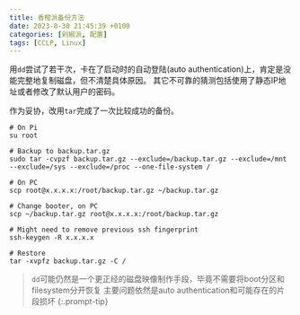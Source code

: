 ```yaml
---
title: 香橙派备份方法
date: 2023-8-30 21:45:39 +0100
categories: [剁椒派, 配置]
tags: [CCLP, Linux]
---
```


用`dd`尝试了若干次，卡在了启动时的自动登陆(auto authentication)上，肯定是没能完整地复制磁盘，但不清楚具体原因。
其它不可靠的猜测包括使用了静态IP地址或者修改了默认用户的密码。

作为妥协，改用`tar`完成了一次比较成功的备份。

```shell
# On Pi
su root

# Backup to backup.tar.gz
sudo tar -cvpzf backup.tar.gz --exclude=/backup.tar.gz --exclude=/mnt --exclude=/sys --exclude=/proc --one-file-system /

# On PC
scp root@x.x.x.x:/root/backup.tar.gz ~/backup.tar.gz
```

```shell
# Change booter, on PC
scp ~/backup.tar.gz root@x.x.x.x:/root/backup.tar.gz

# Might need to remove previous ssh fingerprint
ssh-keygen -R x.x.x.x

# Restore
tar -xvpfz backup.tar.gz -C /
```

> `dd`可能仍然是一个更正经的磁盘映像制作手段，毕竟不需要将boot分区和filesystem分开恢复
> 主要问题依然是auto authentication和可能存在的片段损坏
{:.prompt-tip}
